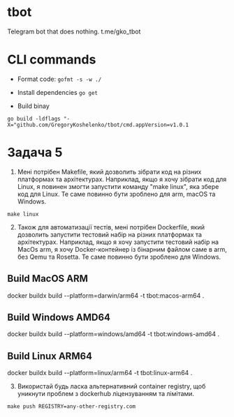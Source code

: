 # tbot
Telegram bot that does nothing. 
t.me/gko_tbot

# CLI commands

- Format code:
`gofmt -s -w ./`

- Install dependencies
`go get`

- Build binay
```
go build -ldflags "-X="github.com/GregoryKoshelenko/tbot/cmd.appVersion=v1.0.1
```


# Задача 5

1. Мені потрібен Makefile, який дозволить зібрати код на різних платформах та архітектурах. Наприклад, якщо я хочу зібрати код для Linux, я повинен змогти запустити команду "make linux", яка збере код для Linux. Те саме повинно бути зроблено для arm, macOS та Windows.

```
make linux
```

2. Також для автоматизації тестів, мені потрібен Dockerfile, який дозволить запустити тестовий набір на різних платформах та архітектурах. Наприклад, якщо я хочу запустити тестовий набір на MacOs arm, я хочу Docker-контейнер із бінарним файлом саме в arm, без Qemu та Rosetta. Те саме повинно бути зроблено для Windows.

## Build MacOS ARM
docker buildx build --platform=darwin/arm64 -t tbot:macos-arm64 .

## Build Windows AMD64
docker buildx build --platform=windows/amd64 -t tbot:windows-amd64 .

## Build Linux ARM64
docker buildx build --platform=linux/arm64 -t tbot:linux-arm64 .


3. Використай будь ласка альтернативний container registry, щоб уникнути проблем з dockerhub ліцензуванням та лімітами.

```
make push REGISTRY=any-other-registry.com
```
